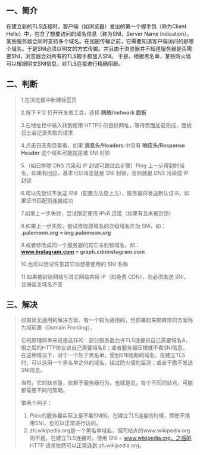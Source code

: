 ## 一、简介

在建立新的TLS连接时，客户端（如浏览器）发出的第一个握手包（称为Client Hello）中，包含了想要访问的域名信息（称为SNI，Server Name Indication）。
某些服务器会同时支持多个域名。在加密传输之前，它需要知道客户端访问的是哪个域名。于是SNI必须以明文的方式传输。并且由于浏览器并不知道服务器是否需要SNI，浏览器会对所有的TLS握手都加入SNI。
于是，根据黑名单，某些防火墙可以根据明文SNI信息，对TLS连接进行精确阻断。

## 二、判断

>1.在浏览器中新建标签页
>
>2.按下 F12 打开开发者工具，选择 **网络/network 面板**
>
>3.在地址栏中输入转到使用 HTTPS 的目标网址，等待页面加载完成，面板日志会记录失败的请求
>
>4.点击日志条目查看，如果 **消息头/Headers** 中没有 **响应头/Response Header** 这个域名可能就是被 SNI 封锁
>
>5.（如已排除 DNS 污染和 IP 封锁可跳过此步骤）Ping 上一步得到的域名，如果有回应，基本可以肯定就是 SNI 封锁，否则就是 DNS 污染或 IP 封锁
>
>6.可以先尝试不发送 SNI（配置方法见上方），服务器将发送默认证书，如果证书匹配则连接成功
>
>7.如果上一步失败，尝试限定使用 IPv6 连接（如果有且未被封锁）
>
>8.如果上一步失败，尝试修改原域名的次级域名作为 SNI，如： **.palemoon.org = img.palemoon.org** 
>
>9.或者修改成同一个服务器的其它未封锁域名，如： **www.instagram.com = graph.cdninstagram.com**
>
>10.也可以尝试任意其它你想要使用的 SNI 名称
>
>11.如果被封锁网站与其它网站共用 IP（如免费 CDN），则必须发送 SNI，且保留主域名不变

## 三、解决

>目前尚无通用的解决方案。有一个较为通用的，但部署起来略麻烦的方案称为域前置（Domain Fronting）。
>
>它的原理简单来说是这样的：部分服务器允许TLS连接说自己需要域名A，但之后的HTTP协议说自己需要域名B；或者服务器压根就不看SNI信息。
在这种情况下，对于一个处于黑名单，受到SNI阻断的域名，在建立TLS时，可以选用一个黑名单之外的域名，绕过防火墙的监测；或者干脆不发送SNI信息。
>
>当然，它的缺点是，依赖于服务器行为。也就是说，每个不同的站点，可能都需要不同的策略。
>
>举两个例子：
>
>1. Pixiv的服务器实际上是不看SNI的。在建立TLS连接的时候，即使不携带SNI，也可以正常进行访问。
>2. zh.wikipedia.org是一个黑名单域名，但同站点的www.wikipedia.org则不是。在建立TLS连接时，使用 SNI = www.wikipedia.org，之后的 HTTP 请求依然可以正常连到 zh.wikipedia.org。
